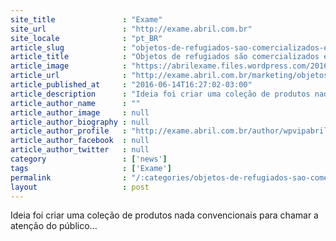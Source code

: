 ```yaml
---
site_title               : "Exame"
site_url                 : "http://exame.abril.com.br"
site_locale              : "pt_BR"
article_slug             : "objetos-de-refugiados-sao-comercializados-em-acao-de-ong"
article_title            : "Objetos de refugiados são comercializados em ação de ONG"
article_image            : "https://abrilexame.files.wordpress.com/2016/09/size_960_16_9_acao-ong.jpg?quality=70&strip=all&w=960"
article_url              : "http://exame.abril.com.br/marketing/objetos-de-refugiados-sao-comercializados-em-acao-de-ong/"
article_published_at     : "2016-06-14T16:27:02-03:00"
article_description      : "Ideia foi criar uma coleção de produtos nada convencionais para chamar a atenção do público..."
article_author_name      : ""
article_author_image     : null
article_author_biography : null
article_author_profile   : "http://exame.abril.com.br/author/wpvipabril/"
article_author_facebook  : null
article_author_twitter   : null
category                 : ['news']
tags                     : ['Exame']
permalink                : "/:categories/objetos-de-refugiados-sao-comercializados-em-acao-de-ong/"
layout                   : post
---
```


Ideia foi criar uma coleção de produtos nada convencionais para chamar a atenção do público...
